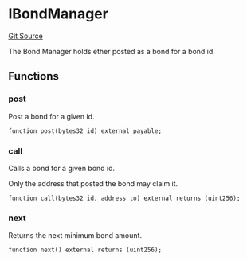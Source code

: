 # IBondManager
[Git Source](https://github.com/ethereum-optimism/optimism/blob/eaf1cde5896035c9ff0d32731da1e103f2f1c693/src/interfaces/IBondManager.sol)

The Bond Manager holds ether posted as a bond for a bond id.


## Functions
### post

Post a bond for a given id.


```solidity
function post(bytes32 id) external payable;
```

### call

Calls a bond for a given bond id.

Only the address that posted the bond may claim it.


```solidity
function call(bytes32 id, address to) external returns (uint256);
```

### next

Returns the next minimum bond amount.


```solidity
function next() external returns (uint256);
```

